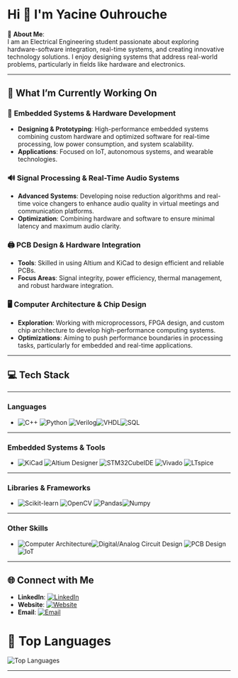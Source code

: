 # Hi 👋 I'm Yacine Ouhrouche

💫 **About Me**:  
I am an Electrical Engineering student passionate about exploring hardware-software integration, real-time systems, and creating innovative technology solutions. I enjoy designing systems that address real-world problems, particularly in fields like hardware and electronics. 

---
## 🚀 What I’m Currently Working On  

### 🔧 **Embedded Systems & Hardware Development**
- **Designing & Prototyping**: High-performance embedded systems combining custom hardware and optimized software for real-time processing, low power consumption, and system scalability.  
- **Applications**: Focused on IoT, autonomous systems, and wearable technologies.

### 🔊 **Signal Processing & Real-Time Audio Systems**
- **Advanced Systems**: Developing noise reduction algorithms and real-time voice changers to enhance audio quality in virtual meetings and communication platforms.  
- **Optimization**: Combining hardware and software to ensure minimal latency and maximum audio clarity.

### 🖨️ **PCB Design & Hardware Integration**
- **Tools**: Skilled in using Altium and KiCad to design efficient and reliable PCBs.  
- **Focus Areas**: Signal integrity, power efficiency, thermal management, and robust hardware integration.

### 🖥️ **Computer Architecture & Chip Design**
- **Exploration**: Working with microprocessors, FPGA design, and custom chip architecture to develop high-performance computing systems.  
- **Optimizations**: Aiming to push performance boundaries in processing tasks, particularly for embedded and real-time applications.

---

## 💻 **Tech Stack**  
---
### **Languages**  
- ![C++](https://img.shields.io/badge/-C%2B%2B-00599C?style=flat&logo=c%2B%2B&logoColor=white) ![Python](https://img.shields.io/badge/-Python-3776AB?style=flat&logo=python&logoColor=white) ![Verilog](https://img.shields.io/badge/-Verilog-000000?style=flat&logo=verilog&logoColor=white)![VHDL](https://img.shields.io/badge/-VHDL-000000?style=flat&logo=vhdl&logoColor=white)![SQL](https://img.shields.io/badge/-SQL-4479A1?style=flat&logo=postgresql&logoColor=white)  
---
### **Embedded Systems & Tools**  
- ![KiCad](https://img.shields.io/badge/-KiCad-15648C?style=flat&logo=kicad&logoColor=white) ![Altium Designer](https://img.shields.io/badge/-Altium_Designer-009FDA?style=flat&logo=altium&logoColor=white)  ![STM32CubeIDE](https://img.shields.io/badge/-STM32CubeIDE-006A8E?style=flat&logo=stm32&logoColor=white) ![Vivado](https://img.shields.io/badge/-Vivado-003B5C?style=flat&logo=xilinx&logoColor=white)   ![LTspice](https://img.shields.io/badge/-LTspice-003B5C?style=flat&logo=xilinx&logoColor=white)  
---
### **Libraries & Frameworks**  
- ![Scikit-learn](https://img.shields.io/badge/-Scikit-learn-F7931E?style=flat&logo=scikit-learn&logoColor=white)  ![OpenCV](https://img.shields.io/badge/-OpenCV-5C3EE8?style=flat&logo=opencv&logoColor=white)
 ![Pandas](https://img.shields.io/badge/-Pandas-5C3EE8?style=flat&logo=opencv&logoColor=white)![Numpy](https://img.shields.io/badge/-Numpy-5C3EE8?style=flat&logo=opencv&logoColor=white)  
---
### **Other Skills**  
-  ![Computer Architecture](https://img.shields.io/badge/-Computer_architecture-009C3D?style=flat&logo=altium&logoColor=white)![Digital/Analog Circuit Design](https://img.shields.io/badge/-Digital/Analog_Circuit_Design-009C3D?style=flat&logo=altium&logoColor=white) ![PCB Design](https://img.shields.io/badge/-PCB_Design-009C3D?style=flat&logo=altium&logoColor=white) ![IoT](https://img.shields.io/badge/-IoT-25D366?style=flat&logo=internet-explorer&logoColor=white)



---
## 🌐 **Connect with Me**  

- **LinkedIn**: [![LinkedIn](https://img.shields.io/badge/LinkedIn-0077B5?style=flat&logo=linkedin&logoColor=white)](https://www.linkedin.com/in/yacine-ouhrouche/)
- **Website**: [![Website](https://img.shields.io/badge/Website-000000?style=flat&logo=github&logoColor=white)](https://yacineouhrouche.com/)
- **Email**: [![Email](https://img.shields.io/badge/Email-EA4335?style=flat&logo=gmail&logoColor=white)](mailto:yacine.ouhrouche04@hotmail.com)



# 🚀 Top Languages

![Top Languages](https://github-readme-stats.vercel.app/api/top-langs/?username=YacineOuhrouche&layout=compact&theme=radical)

---


